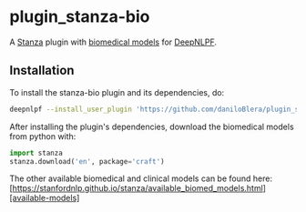 # plugin_stanza-bio
A [Stanza][stanza] plugin with [biomedical models][stanza-bio] for [DeepNLPF][deepnlpf].

## Installation
To install the stanza-bio plugin and its dependencies, do:

```zsh
deepnlpf --install_user_plugin 'https://github.com/daniloBlera/plugin_stanza-bio/archive/master.zip'
```

After installing the plugin's dependencies, download the biomedical models from python with:

```python
import stanza
stanza.download('en', package='craft')
```

The other available biomedical and clinical models can be found here: [https://stanfordnlp.github.io/stanza/available_biomed_models.html][available-models]

[stanza]: https://stanfordnlp.github.io/stanza/
[stanza-bio]: https://stanfordnlp.github.io/stanza/biomed.html
[deepnlpf]: https://github.com/deepnlpf/deepnlpf
[available-models]: https://stanfordnlp.github.io/stanza/available_biomed_models.html

